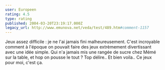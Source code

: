 ```yaml
---
user: Europeen
rating: 4.5
type: rating
published: 2004-03-20T23:19:17.000Z
legacy_url: http://www.emunova.net/veda/test/489.htm#comment-1157
---
```

Jeux assez difficile : je ne l'ai jamais fini malheureusement. C'est incroyable comment à l'époque on pouvait faire des jeux extrèmement divertissant avec une idée simple. Qui n'a jamais mis une rangée de sucre chez Mémé sur la table, et hop on pousse le tout ? Top délire.. Et bien voila.. Ce jeux pour moi, c'est ça.